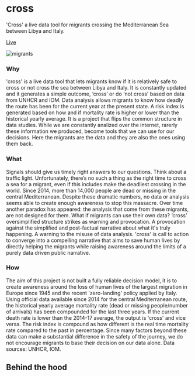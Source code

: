 # cross
'Cross' a live data tool for migrants crossing the Mediterranean Sea between Libya and Italy.

[Live](http://cross.fromscratch.io/)

![migrants](https://timedotcom.files.wordpress.com/2017/08/italy-migrants.jpg)

### Why
'cross' is a live data tool that lets migrants know if it is relatively safe to cross or not cross the sea between Libya and Italy.
It is constantly updated and it generates a simple outcome, ‘cross’ or do ‘not cross' based on data from UNHCR and IOM. Data analysis allows migrants to know how deadly the route has been for the current year at the present state. A risk index is generated based on how and if mortality rate is higher or lower than the historical yearly average.
It is a project that flips the common structure in data studies. While we are constantly analized over the internet, rarerly these information we produced, become tools that we can use for our decisions. Here the migrants are the data and they are also the ones using them back.

### What
Signals should give us timely right answers to our questions. Think about a traffic light.
Unfortunately, there’s no such a thing as the right time to cross a sea for a migrant, even if this includes make the deadliest crossing in the world. Since 2014, more than 14,000 people are dead or missing in the central Mediterranean. Despite these dramatic numbers, no data or analysis seems able to create enough awareness to stop this massacre. Over time another paradox has appeared: the analysis that come from these migrants, are not designed for them. What if migrants can use their own data?
‘cross’ oversimplified structure strikes as warning and provocation. A provocation against the simplified and post-factual narrative about what it's truly happening. A warning to the misuse of data analysis. 'cross' is call to action to converge into a compelling narrative that aims to save human lives by directly helping the migrants while raising awareness around the limits of a purely data driven public narrative.

### How
The aim of this project is not built a fully reliable decision model, it is to create awareness around the loss of human lives of the largest migration in Europe since 1945 and the recent 'zero-landing' policy applied by Italy.
Using official data available since 2014 for the central Mediterranean route, the historical yearly average mortality rate (dead or missing people/number of arrivals) has been compounded for the last three years. If the current death rate is lower than the 2014-17 average, the output is 'cross' and vice versa. The risk index is compound as how different is the real time mortality rate compared to the past in percentage. Since many factors beyond these data can make a substantial difference in the safety of the journey, we do not encourage migrants to base their decision on our data alone.
Data sources: UNHCR, IOM.

## Behind the hood

